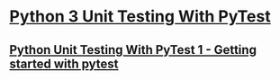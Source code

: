 # [Python 3 Unit Testing With PyTest](https://www.youtube.com/playlist?list=PLS1QulWo1RIaNFUz4zrztWlCJgkpXht-H)

## [Python Unit Testing With PyTest 1 - Getting started with pytest](https://www.youtube.com/watch?v=_QtM7QGuj1A&list=PLS1QulWo1RIaNFUz4zrztWlCJgkpXht-H&index=1)